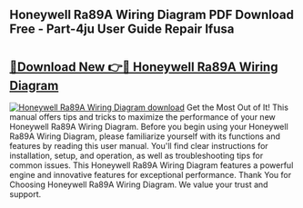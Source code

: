 ## Honeywell Ra89A Wiring Diagram PDF Download Free - Part-4ju User Guide Repair Ifusa

# <h2><a href="http://dfm6if.blite.top/?on=Honeywell+Ra89A+Wiring+Diagram">🔗Download New 👉🔴 Honeywell Ra89A Wiring Diagram</a></h2>

[![Honeywell Ra89A Wiring Diagram download](https://i.imgur.com/lujVjoI.png)](http://dfm6if.blite.top/?on=Honeywell+Ra89A+Wiring+Diagram)
Get the Most Out of It! This manual offers tips and tricks to maximize the performance of your new Honeywell Ra89A Wiring Diagram. Before you begin using your Honeywell Ra89A Wiring Diagram, please familiarize yourself with its functions and features by reading this user manual. You'll find clear instructions for installation, setup, and operation, as well as troubleshooting tips for common issues. This Honeywell Ra89A Wiring Diagram features a powerful engine and innovative features for exceptional performance. Thank You for Choosing Honeywell Ra89A Wiring Diagram. We value your trust and support.
